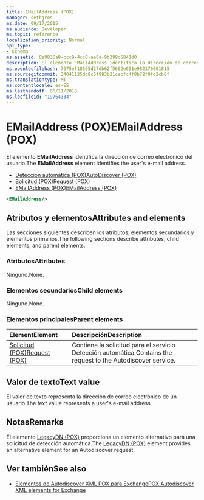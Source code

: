 ```yaml
---
title: EMailAddress (POX)
manager: sethgros
ms.date: 09/17/2015
ms.audience: Developer
ms.topic: reference
localization_priority: Normal
api_type:
- schema
ms.assetid: 0e9836a8-ccc9-4cc0-aa6a-9b299c5841d0
description: El elemento EMailAddress identifica la dirección de correo electrónico del usuario.
ms.openlocfilehash: 7675ef18565d27db62f5662e651e982176001815
ms.sourcegitcommit: 34041125dc8c5f993b21cebfc4f8b72f0fd2cb6f
ms.translationtype: MT
ms.contentlocale: es-ES
ms.lasthandoff: 06/11/2018
ms.locfileid: "19764334"
---
```

# <a name="emailaddress-pox"></a><span data-ttu-id="38931-103">EMailAddress (POX)</span><span class="sxs-lookup"><span data-stu-id="38931-103">EMailAddress (POX)</span></span>

<span data-ttu-id="38931-104">El elemento **EMailAddress** identifica la dirección de correo electrónico del usuario.</span><span class="sxs-lookup"><span data-stu-id="38931-104">The **EMailAddress** element identifies the user's e-mail address.</span></span> 
  
- [<span data-ttu-id="38931-105">Detección automática (POX)</span><span class="sxs-lookup"><span data-stu-id="38931-105">AutoDiscover (POX)</span></span>](autodiscover-pox.md) 
- [<span data-ttu-id="38931-106">Solicitud (POX)</span><span class="sxs-lookup"><span data-stu-id="38931-106">Request (POX)</span></span>](request-pox.md) 
- [<span data-ttu-id="38931-107">EMailAddress (POX)</span><span class="sxs-lookup"><span data-stu-id="38931-107">EMailAddress (POX)</span></span>](emailaddress-pox.md)
  
```xml
<EMailAddress/>
```

## <a name="attributes-and-elements"></a><span data-ttu-id="38931-108">Atributos y elementos</span><span class="sxs-lookup"><span data-stu-id="38931-108">Attributes and elements</span></span>

<span data-ttu-id="38931-109">Las secciones siguientes describen los atributos, elementos secundarios y elementos primarios.</span><span class="sxs-lookup"><span data-stu-id="38931-109">The following sections describe attributes, child elements, and parent elements.</span></span>
  
### <a name="attributes"></a><span data-ttu-id="38931-110">Atributos</span><span class="sxs-lookup"><span data-stu-id="38931-110">Attributes</span></span>

<span data-ttu-id="38931-111">Ninguno.</span><span class="sxs-lookup"><span data-stu-id="38931-111">None.</span></span>
  
### <a name="child-elements"></a><span data-ttu-id="38931-112">Elementos secundarios</span><span class="sxs-lookup"><span data-stu-id="38931-112">Child elements</span></span>

<span data-ttu-id="38931-113">Ninguno.</span><span class="sxs-lookup"><span data-stu-id="38931-113">None.</span></span>
  
### <a name="parent-elements"></a><span data-ttu-id="38931-114">Elementos principales</span><span class="sxs-lookup"><span data-stu-id="38931-114">Parent elements</span></span>

|<span data-ttu-id="38931-115">**Element**</span><span class="sxs-lookup"><span data-stu-id="38931-115">**Element**</span></span>|<span data-ttu-id="38931-116">**Descripción**</span><span class="sxs-lookup"><span data-stu-id="38931-116">**Description**</span></span>|
|:-----|:-----|
|[<span data-ttu-id="38931-117">Solicitud (POX)</span><span class="sxs-lookup"><span data-stu-id="38931-117">Request (POX)</span></span>](request-pox.md) <br/> |<span data-ttu-id="38931-118">Contiene la solicitud para el servicio Detección automática.</span><span class="sxs-lookup"><span data-stu-id="38931-118">Contains the request to the Autodiscover service.</span></span>  <br/> |
   
## <a name="text-value"></a><span data-ttu-id="38931-119">Valor de texto</span><span class="sxs-lookup"><span data-stu-id="38931-119">Text value</span></span>

<span data-ttu-id="38931-120">El valor de texto representa la dirección de correo electrónico de un usuario.</span><span class="sxs-lookup"><span data-stu-id="38931-120">The text value represents a user's e-mail address.</span></span>
  
## <a name="remarks"></a><span data-ttu-id="38931-121">Notas</span><span class="sxs-lookup"><span data-stu-id="38931-121">Remarks</span></span>

<span data-ttu-id="38931-122">El elemento [LegacyDN (POX)](legacydn-pox.md) proporciona un elemento alternativo para una solicitud de detección automática.</span><span class="sxs-lookup"><span data-stu-id="38931-122">The [LegacyDN (POX)](legacydn-pox.md) element provides an alternative element for an Autodiscover request.</span></span> 
  
## <a name="see-also"></a><span data-ttu-id="38931-123">Ver también</span><span class="sxs-lookup"><span data-stu-id="38931-123">See also</span></span>

- [<span data-ttu-id="38931-124">Elementos de Autodiscover XML POX para Exchange</span><span class="sxs-lookup"><span data-stu-id="38931-124">POX Autodiscover XML elements for Exchange</span></span>](pox-autodiscover-xml-elements-for-exchange.md)

